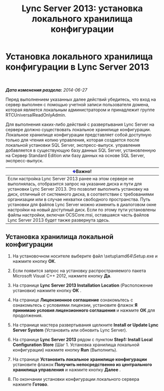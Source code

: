 ﻿---
title: 'Lync Server 2013: установка локального хранилища конфигурации'
TOCTitle: Установка локального хранилища конфигурации
ms:assetid: b563030d-d338-411f-9611-28d5eb4b3238
ms:mtpsurl: https://technet.microsoft.com/ru-ru/library/Gg412874(v=OCS.15)
ms:contentKeyID: 49310923
ms.date: 05/19/2016
mtps_version: v=OCS.15
ms.translationtype: HT
---

# Установка локального хранилища конфигурации в Lync Server 2013

 

_**Дата изменения раздела:** 2014-06-27_

Перед выполнением указанных далее действий убедитесь, что вход на сервер выполнен с помощью учетной записи пользователя домена, которая является локальным администратором и принадлежит группе RTCUniversalReadOnlyAdmin.

Для выполнения каких-либо действий с развертывания Lync Server на сервере должно существовать локальное хранилище конфигурации. Локальное хранилище конфигурации представляет собой доступную только для чтения копию управления, которая создается после локальной установки SQL Server, экспресс-выпуск. управления добавляется в существующую базу данных SQL Server, установленную на Сервер Standard Edition или базу данных на основе SQL Server, экспресс-выпуск.

<table>
<thead>
<tr class="header">
<th><img src="images/JJ618369.important(OCS.15).gif" title="important" alt="important" />Важно!</th>
</tr>
</thead>
<tbody>
<tr class="odd">
<td>Если настройка Lync Server 2013 ранее на этом сервере не выполнялась, отобразится запрос на указание диска и пути для установки Lync Server 2013. Это позволит выполнить установку на диск, отличный от системного диска, в соответствии с требованиями организации или в случае нехватки свободного пространства. Путь установки для файлов Lync Server можно изменить в диалоговом окне настройки на новый доступный диск. Если по этому пути установлены файлы настройки, включая OCSCore.msi, оставшаяся часть файлов Lync Server 2013 будет также развернута здесь.</td>
</tr>
</tbody>
</table>


## Установка хранилища локальной конфигурации

1.  На установочном носителе выберите файл \\setup\\amd64\\Setup.exe и нажмите кнопку **ОК**.

2.  Если появится запрос на установку распространяемого пакета Microsoft Visual C++ 2012, нажмите кнопку **Да**.

3.  На странице **Lync Server 2013 Installation Location** (Расположение установки) нажмите кнопку **ОК** .

4.  На странице **Лицензионное соглашение** ознакомьтесь с ознакомьтесь с условиями лицензии, установите флажок **Я принимаю условия лицензионного соглашения** и нажмите **ОК** для продолжения.

5.  На странице мастера развертывания щелкните **Install or Update Lync Server System** (Установить или обновить Lync Server).

6.  На странице **Lync Server 2013** рядом с пунктом **Step1: Install Local Configuration Store** (Шаг 1. Установка хранилища локальной конфигурации) нажмите кнопку **Run** (Выполнить).

7.  На странице **Установить локальное хранилище конфигурации** установите флажок **Получить непосредственно из центрального хранилища управления** и нажмите кнопку **Далее** .

8.  По окончании установки конфигурации локального сервера нажмите **Готово**.

